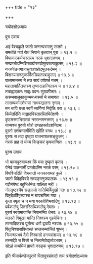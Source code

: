 +++
title = "१३"

+++

त्रयोदशोऽध्यायः  

पुत्र उवाच  

अहं वैश्यकुले जातो जन्मन्यस्मात्तु सप्तमे  ।  
समतीते गवां रोधं निपाने कृतवान् पुरा  ॥ १३.१ ॥  
विपाकात्कर्मणस्तस्य नरकं भृशदारुणम्  ।  
सम्प्राप्तोऽग्निशिखाघोरमयोमुखखगाकुलम्  ॥ १३.२ ॥  
यन्त्रपीडनगात्रासृक्प्रवाहोद्भूतकर्दमम्  ।  
विशस्यमानदुष्कर्मितन्निपातरवाकुलम्  ॥ १३.३ ॥  
पात्यमानस्य मे तत्र साग्रं वर्षशतं गतम्  ।  
महातापार्तितप्तस्य तृष्णादाहान्वितस्य च  ॥ १३.४ ॥  
तत्राह्लादकरः सद्यः पवनः सुखशीतलः  ।  
करम्भबालुकाकुम्भमध्यस्थो मे समागतः  ॥ १३.५ ॥  
तत्सम्पर्कादशेषाणां नाभवद्यातना नृणाम्  ।  
मम चापि यथा स्वर्गे स्वर्गिणां निर्वृतिः परा  ॥ १३.६ ॥  
किमेतदिति चाह्लादविस्तारस्तिमितेक्षणैः  ।  
दृष्टमस्माभिरासन्नं नररत्नमनत्तमम्  ॥ १३.७ ॥  
याम्यश्च पुरुषो घोरो दण्डहस्तोऽशनिप्रभः  ।  
पुरतो दर्शयन्मार्गमिति एहीति वगथ  ॥ १३.८ ॥  
पुरुषः स तदा दृष्ट्वा यातनाशतसङ्कुलम्  ।  
नरकं प्राह तं याम्यं किङ्करं कृपयान्वितः  ॥ १३.९ ॥  

पुरुष उवाच  

भो याम्यपुरुषाचक्ष्व किं मया दुष्कृतं कृतम्  ।  
येनेदं यातनाभीं प्राप्तोऽस्मि नरकं परम्  ॥ १३.१० ॥  
विपश्चिदिति विख्यातो जनकानामहं कुले  ।  
जातो विदेहविषये सम्यङ्मनुजपालकः  ॥ १३.११ ॥  
यज्ञैर्मयेष्टं बहुभिर्धर्मतः पालिता मही  ।  
नोत्सृष्टश्चैव सङ्ग्रामो नातिथिर्विमुखो गतः  ॥ १३.१२ ॥  
पितृदेवर्षिभृत्याश्च न चापचरिता मया  ।  
कृता स्पृहा च न मया परस्त्रीविभवादिषु  ॥ १३.१३ ॥  
पर्वकालेषु पितरस्तिथिकालेषु देवताः  ।  
पुरुषं स्वयमायान्ति निपानमिव धेनवः  ॥ १३.१४ ॥  
यतस्ते विमुखा यान्ति निश्वस्य गृहमेधिनः  ।  
तस्मादिष्टश्च पूर्तश्च धमौ द्वावपि नश्यतः  ॥ १३.१५ ॥  
पितृनिश्वासविध्वस्तं सप्तजन्मार्जितं शुभम्  ।  
त्रिजन्मप्रभवं दैवो निश्वासो हन्त्यसंशयम्  ॥ १३.१६ ॥  
तस्माद्दैवे च पित्र्ये च नित्यमेवोद्यतोऽभवम्  ।  
सोऽहं कथमिमं प्राप्तो नरङ्क भृशदारुणम्  ॥ १३.१७ ॥  

इति श्रीमार्कण्डेयपुराणे पितापुत्रसंवादो नाम त्रयोदशोऽध्यायः  
